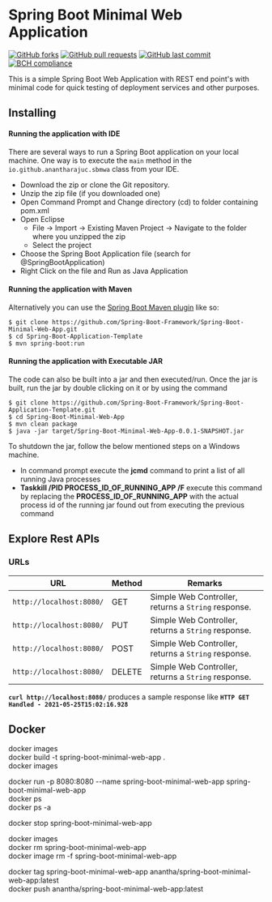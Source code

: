 # Spring Boot Minimal Web Application

[![GitHub forks](https://img.shields.io/github/forks/Spring-Boot-Framework/Spring-Boot-Minimal-Web-App)](https://github.com/Spring-Boot-Framework/Spring-Boot-Minimal-Web-App/network)
[![GitHub pull requests](https://img.shields.io/github/stars/Spring-Boot-Framework/Spring-Boot-Minimal-Web-App)](https://github.com/Spring-Boot-Framework/Spring-Boot-Minimal-Web-App/stargazers)
[![GitHub last commit](https://img.shields.io/github/last-commit/Spring-Boot-Framework/Spring-Boot-Minimal-Web-App)](https://github.com/Spring-Boot-Framework/Spring-Boot-Minimal-Web-App/stargazers)
[![BCH compliance](https://bettercodehub.com/edge/badge/Spring-Boot-Framework/Spring-Boot-Minimal-Web-App?branch=main)](https://bettercodehub.com/)

This is a simple Spring Boot Web Application with REST end point's with minimal code for quick testing of deployment services and other purposes.

## Installing

#### Running the application with IDE

There are several ways to run a Spring Boot application on your local machine. One way is to execute the `main` method in the `io.github.anantharajuc.sbmwa` class from your IDE.

* 	Download the zip or clone the Git repository.
* 	Unzip the zip file (if you downloaded one)
* 	Open Command Prompt and Change directory (cd) to folder containing pom.xml
* 	Open Eclipse
	* File -> Import -> Existing Maven Project -> Navigate to the folder where you unzipped the zip
	* Select the project
* 	Choose the Spring Boot Application file (search for @SpringBootApplication)
* 	Right Click on the file and Run as Java Application

#### Running the application with Maven

Alternatively you can use the [Spring Boot Maven plugin](https://docs.spring.io/spring-boot/docs/current/reference/html/build-tool-plugins-maven-plugin.html) like so:

```shell
$ git clone https://github.com/Spring-Boot-Framework/Spring-Boot-Minimal-Web-App.git
$ cd Spring-Boot-Application-Template
$ mvn spring-boot:run
```

#### Running the application with Executable JAR

The code can also be built into a jar and then executed/run. Once the jar is built, run the jar by double clicking on it or by using the command 

```shell
$ git clone https://github.com/Spring-Boot-Framework/Spring-Boot-Application-Template.git
$ cd Spring-Boot-Minimal-Web-App
$ mvn clean package
$ java -jar target/Spring-Boot-Minimal-Web-App-0.0.1-SNAPSHOT.jar
```

To shutdown the jar, follow the below mentioned steps on a Windows machine.

*	In command prompt execute the **jcmd** command to print a list of all running Java processes
*	**Taskkill /PID PROCESS_ID_OF_RUNNING_APP /F** execute this command by replacing the **PROCESS_ID_OF_RUNNING_APP** with the actual process id of the running jar found out from executing the previous command

## Explore Rest APIs

### URLs

|            URL          | Method |                      Remarks                       |
|-------------------------|--------|----------------------------------------------------|
|`http://localhost:8080/` | GET    | Simple Web Controller, returns a `String` response.|
|`http://localhost:8080/` | PUT    | Simple Web Controller, returns a `String` response.|
|`http://localhost:8080/` | POST   | Simple Web Controller, returns a `String` response.|
|`http://localhost:8080/` | DELETE | Simple Web Controller, returns a `String` response.|

**`curl http://localhost:8080/`** produces a sample response like **`HTTP GET Handled - 2021-05-25T15:02:16.928`**

## Docker

docker images  
docker build -t spring-boot-minimal-web-app .  
docker images  

docker run -p 8080:8080 --name spring-boot-minimal-web-app spring-boot-minimal-web-app  
docker ps  
docker ps -a  

docker stop spring-boot-minimal-web-app  

docker images  
docker rm spring-boot-minimal-web-app  
docker image rm -f spring-boot-minimal-web-app  

docker tag spring-boot-minimal-web-app anantha/spring-boot-minimal-web-app:latest  
docker push anantha/spring-boot-minimal-web-app:latest  